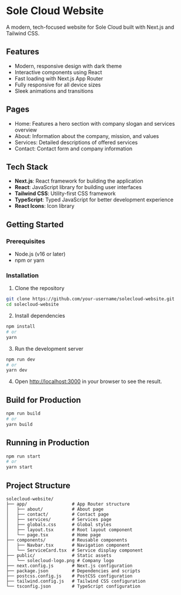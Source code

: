 # Sole Cloud Website

A modern, tech-focused website for Sole Cloud built with Next.js and Tailwind CSS.

## Features

- Modern, responsive design with dark theme
- Interactive components using React
- Fast loading with Next.js App Router
- Fully responsive for all device sizes
- Sleek animations and transitions

## Pages

- Home: Features a hero section with company slogan and services overview
- About: Information about the company, mission, and values
- Services: Detailed descriptions of offered services
- Contact: Contact form and company information

## Tech Stack

- **Next.js**: React framework for building the application
- **React**: JavaScript library for building user interfaces
- **Tailwind CSS**: Utility-first CSS framework
- **TypeScript**: Typed JavaScript for better development experience
- **React Icons**: Icon library

## Getting Started

### Prerequisites

- Node.js (v16 or later)
- npm or yarn

### Installation

1. Clone the repository
```bash
git clone https://github.com/your-username/solecloud-website.git
cd solecloud-website
```

2. Install dependencies
```bash
npm install
# or
yarn
```

3. Run the development server
```bash
npm run dev
# or
yarn dev
```

4. Open [http://localhost:3000](http://localhost:3000) in your browser to see the result.

## Build for Production

```bash
npm run build
# or
yarn build
```

## Running in Production

```bash
npm run start
# or
yarn start
```

## Project Structure

```
solecloud-website/
├── app/                 # App Router structure
│   ├── about/           # About page
│   ├── contact/         # Contact page
│   ├── services/        # Services page
│   ├── globals.css      # Global styles
│   ├── layout.tsx       # Root layout component
│   └── page.tsx         # Home page
├── components/          # Reusable components
│   ├── Navbar.tsx       # Navigation component
│   └── ServiceCard.tsx  # Service display component
├── public/              # Static assets
│   └── solecloud-logo.png # Company logo
├── next.config.js       # Next.js configuration
├── package.json         # Dependencies and scripts
├── postcss.config.js    # PostCSS configuration
├── tailwind.config.js   # Tailwind CSS configuration
└── tsconfig.json        # TypeScript configuration
```
